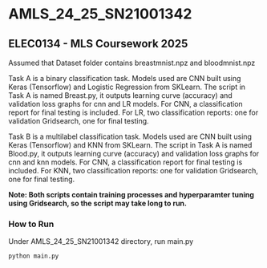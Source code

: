 # AMLS_24_25_SN21001342
## ELEC0134 - MLS Coursework 2025 

Assumed that Dataset folder contains breastmnist.npz and bloodmnist.npz

Task A is a binary classification task. Models used are CNN built using Keras (Tensorflow) and Logistic Regression from SKLearn. The script in Task A is named Breast.py, it outputs learning curve (accuracy) and validation loss graphs for cnn and LR models. For CNN, a classification report for final testing is included. For LR, two classification reports: one for validation Gridsearch, one for final testing.

Task B is a multilabel classification task. Models used are CNN built using Keras (Tensorflow) and KNN from SKLearn. The script in Task A is named Blood.py, it outputs learning curve (accuracy) and validation loss graphs for cnn and knn models. For CNN, a classification report for final testing is included. For KNN, two classification reports: one for validation Gridsearch, one for final testing.

**Note: Both scripts contain training processes and hyperparamter tuning using Gridsearch, so the script may take long to run.**

### How to Run
Under AMLS_24_25_SN21001342 directory, run main.py

`python main.py`
